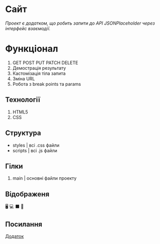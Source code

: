 # Сайт

_Проект є додатком, що робить запити до API JSONPlaceholder через інтерфейс взаємодії._

# Функціонал

  1. GET POST PUT PATCH DELETE
  2. Демострація результату
  3. Кастомізація тіла запита
  4. Зміна URL
  5. Робота з break points та params

## Технології

  1. HTML5
  2. CSS


## Структура
  - styles    | всі .css файли
  - scripts   | всі .js файли

## Гілки

  1. main     | основні файли проекту

     
## Відображеня 

  🖥️ 💻 ⬛ 📱

     
## Посилання

  [Додаток](https://drkr24.github.io/JSONPlaceholderTest/)

